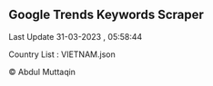 

## Google Trends Keywords Scraper 
 
Last Update 31-03-2023 , 05:58:44

Country List :
VIETNAM.json



© Abdul Muttaqin 
